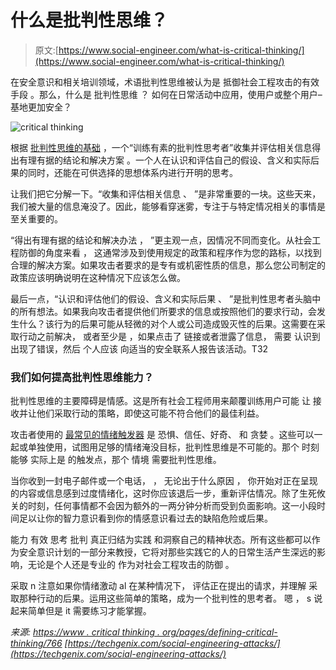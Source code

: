 # 什么是批判性思维？

> 原文:[https://www.social-engineer.com/what-is-critical-thinking/](https://www.social-engineer.com/what-is-critical-thinking/)

在安全意识和相关培训领域，术语批判性思维被认为是 抵御社会工程攻击的有效手段 。那么，什么是 批判性思维 ？ 如何在日常活动中应用，使用户或整个用户–基地更加安全？

![critical thinking](../Images/e0f8f57488b337acad3c3ba524f547be.png)

根据 [批判性思维的基础](https://www.criticalthinking.org/pages/defining-critical-thinking/766) ，一个“训练有素的批判性思考者”收集并评估相关信息得出有理有据的结论和解决方案 。一个人在认识和评估自己的假设、含义和实际后果的同时，还能在可供选择的思想体系内进行开明的思考。

让我们把它分解一下。“收集和评估相关信息 、 ”是非常重要的一块。这些天来，我们被大量的信息淹没了。因此，能够看穿迷雾，专注于与特定情况相关的事情是至关重要的。

“得出有理有据的结论和解决办法 ， ”更主观一点，因情况不同而变化。从社会工程防御的角度来看 ， 这通常涉及到使用规定的政策和程序作为您的路标，以找到合理的解决方案。如果攻击者要求的是专有或机密性质的信息，那么您公司制定的政策应该明确说明在这种情况下应该怎么做。

最后一点，“认识和评估他们的假设、含义和实际后果 、 ”是批判性思考者头脑中的所有想法。如果我向攻击者提供他们所要求的信息或按照他们的要求行动，会发生什么？该行为的后果可能从轻微的对个人或公司造成毁灭性的后果。这需要在采取行动之前解决， 或者至少是 ，如果点击了 链接或者泄露了信息， 需要 认识到出现了错误，然后 个人应该 向适当的安全联系人报告该活动。T32

### 我们如何提高批判性思维能力？

批判性思维的主要障碍是情感。这是所有社会工程师用来颠覆训练用户可能 让 接收并让他们采取行动的策略，即使这可能不符合他们的最佳利益。

攻击者使用的 [最常见的情绪触发器](https://techgenix.com/social-engineering-attacks/) 是 恐惧、信任、好奇、 和 贪婪 。这些可以一起或单独使用，试图用足够的情绪淹没目标，批判性思维是不可能的。那个 时刻 能够 实际上是 的触发点，那个 情境 需要批判性思维。

当你收到一封电子邮件或一个电话， ， 无论出于什么原因 ， 你开始对正在呈现的内容或信息感到过度情绪化，这时你应该退后一步，重新评估情况。除了生死攸关的时刻，任何事情都不会因为额外的一两分钟分析而受到负面影响。这一小段时间足以让你的智力意识看到你的情感意识看过去的缺陷危险或后果。

能力 有效 思考 批判 真正归结为实践 和洞察自己的精神状态。所有这些都可以作为安全意识计划的一部分来教授，它将对那些实践它的人的日常生活产生深远的影响，无论是个人还是专业的 作为对社会工程攻击的防御 。

采取 n 注意如果你情绪激动 al 在某种情况下， 评估正在提出的请求，并理解 采取那种行动的后果。运用这些简单的策略，成为一个批判性的思考者。 嗯 ， s 说起来简单但是 it 需要练习才能掌握。

*来源:* *[https://www . critical thinking . org/pages/defining-critical-thinking/766](https://www.criticalthinking.org/pages/defining-critical-thinking/766)* *[https://techgenix.com/social-engineering-attacks/](https://techgenix.com/social-engineering-attacks/)*